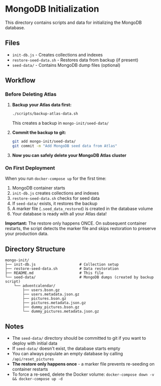 # MongoDB Initialization

This directory contains scripts and data for initializing the MongoDB database.

## Files

- `init-db.js` - Creates collections and indexes
- `restore-seed-data.sh` - Restores data from backup (if present)
- `seed-data/` - Contains MongoDB dump files (optional)

## Workflow

### Before Deleting Atlas

1. **Backup your Atlas data first:**
   ```bash
   ./scripts/backup-atlas-data.sh
   ```
   This creates a backup in `mongo-init/seed-data/`

2. **Commit the backup to git:**
   ```bash
   git add mongo-init/seed-data/
   git commit -m "Add MongoDB seed data from Atlas"
   ```

3. **Now you can safely delete your MongoDB Atlas cluster**

### On First Deployment

When you run `docker-compose up` for the first time:

1. MongoDB container starts
2. `init-db.js` creates collections and indexes
3. `restore-seed-data.sh` checks for seed data
4. If `seed-data/` exists, it restores the backup
5. A marker file (`.seed_data_restored`) is created in the database volume
6. Your database is ready with all your Atlas data!

**Important:** The restore only happens ONCE. On subsequent container restarts, the script detects the marker file and skips restoration to preserve your production data.

## Directory Structure

```
mongo-init/
├── init-db.js                    # Collection setup
├── restore-seed-data.sh          # Data restoration
├── README.md                     # This file
└── seed-data/                    # MongoDB dumps (created by backup script)
    └── adventcalendar/
        ├── users.bson.gz
        ├── users.metadata.json.gz
        ├── pictures.bson.gz
        ├── pictures.metadata.json.gz
        ├── dummy_pictures.bson.gz
        └── dummy_pictures.metadata.json.gz
```

## Notes

- The `seed-data/` directory should be committed to git if you want to deploy with initial data
- If `seed-data/` doesn't exist, the database starts empty
- You can always populate an empty database by calling `/api/reset_pictures`
- **The restore only happens once** - a marker file prevents re-seeding on container restarts
- To force a re-seed, delete the Docker volume: `docker-compose down -v && docker-compose up -d`
